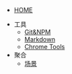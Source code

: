 - [HOME](/)
* 工具
  - [Git&NPM](pages/tools/git-npm.md)
  - [Markdown](pages/tools/markdown.md)
  - [Chrome Tools](pages/tools/chrome-tools.md)
* 聚合
  - [场景](pages/aggregate/index.md)
